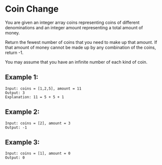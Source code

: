 # Coin Change

You are given an integer array coins representing coins of different denominations and an integer amount representing a total amount of money.

Return the fewest number of coins that you need to make up that amount. If that amount of money cannot be made up by any combination of the coins, return -1.

You may assume that you have an infinite number of each kind of coin.

## Example 1:

```
Input: coins = [1,2,5], amount = 11
Output: 3
Explanation: 11 = 5 + 5 + 1
```

## Example 2:

```
Input: coins = [2], amount = 3
Output: -1
```

## Example 3:

```
Input: coins = [1], amount = 0
Output: 0
```
